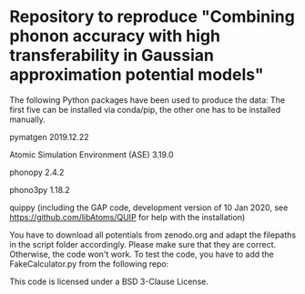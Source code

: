 # Repository to reproduce "Combining phonon accuracy with high transferability in Gaussian approximation potential models"

The following Python packages have been used to produce the data: 
The first five can be installed via conda/pip, the other one has to be installed manually.

pymatgen 2019.12.22

Atomic  Simulation  Environment  (ASE) 3.19.0

phonopy 2.4.2

phono3py 1.18.2

quippy (including  the  GAP  code,  development  version  of  10  Jan 2020, see https://github.com/libAtoms/QUIP for help with the installation)

You have to download all potentials from zenodo.org and adapt the filepaths in the script folder accordingly. Please make sure that they are correct. Otherwise, the code won't work.
To test the code, you have to add the FakeCalculator.py from the following repo:

This code is licensed under a BSD 3-Clause License. 
